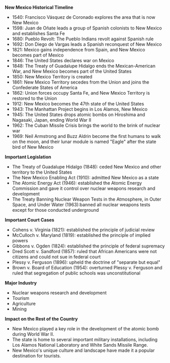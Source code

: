 **New Mexico Historical Timeline**
- 1540: Francisco Vásquez de Coronado explores the area that is now New Mexico
- 1598: Juan de Oñate leads a group of Spanish colonists to New Mexico and establishes Santa Fe
- 1680: Pueblo Revolt: The Pueblo Indians revolt against Spanish rule
- 1692: Don Diego de Vargas leads a Spanish reconquest of New Mexico
- 1821: Mexico gains independence from Spain, and New Mexico becomes part of Mexico
- 1846: The United States declares war on Mexico
- 1848: The Treaty of Guadalupe Hidalgo ends the Mexican-American War, and New Mexico becomes part of the United States
- 1850: New Mexico Territory is created
- 1861: New Mexico Territory secedes from the Union and joins the Confederate States of America
- 1862: Union forces occupy Santa Fe, and New Mexico Territory is restored to the Union
- 1912: New Mexico becomes the 47th state of the United States
- 1943: The Manhattan Project begins in Los Alamos, New Mexico
- 1945: The United States drops atomic bombs on Hiroshima and Nagasaki, Japan, ending World War II
- 1962: The Cuban Missile Crisis brings the world to the brink of nuclear war
- 1969: Neil Armstrong and Buzz Aldrin become the first humans to walk on the moon, and their lunar module is named "Eagle" after the state bird of New Mexico

**Important Legislation**
- The Treaty of Guadalupe Hidalgo (1848): ceded New Mexico and other territory to the United States
- The New Mexico Enabling Act (1910): admitted New Mexico as a state
- The Atomic Energy Act (1946): established the Atomic Energy Commission and gave it control over nuclear weapons research and development
- The Treaty Banning Nuclear Weapon Tests in the Atmosphere, in Outer Space, and Under Water (1963):banned all nuclear weapons tests except for those conducted underground

**Important Court Cases**
- Cohens v. Virginia (1821): established the principle of judicial review
- McCulloch v. Maryland (1819): established the principle of implied powers
- Gibbons v. Ogden (1824): established the principle of federal supremacy
- Dred Scott v. Sandford (1857): ruled that African Americans were not citizens and could not sue in federal court
- Plessy v. Ferguson (1896): upheld the doctrine of "separate but equal"
- Brown v. Board of Education (1954): overturned Plessy v. Ferguson and ruled that segregation of public schools was unconstitutional

**Major Industry**
- Nuclear weapons research and development
- Tourism
- Agriculture
- Mining

**Impact on the Rest of the Country**
- New Mexico played a key role in the development of the atomic bomb during World War II.
- The state is home to several important military installations, including Los Alamos National Laboratory and White Sands Missile Range.
- New Mexico's unique culture and landscape have made it a popular destination for tourists.